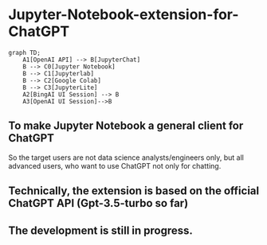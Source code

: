 # Jupyter-Notebook-extension-for-ChatGPT

```Mermaid
graph TD;
    A1[OpenAI API] --> B[JupyterChat]
    B --> C0[Jupyter Notebook]
    B --> C1[Jupyterlab]
    B --> C2[Google Colab]
    B --> C3[JupyterLite]
    A2[BingAI UI Session] --> B
    A3[OpenAI UI Session]-->B
```

## To make Jupyter Notebook a general client for ChatGPT 
So the target users are not data science analysts/engineers only, but all advanced users, who want to use ChatGPT not only for chatting.

## Technically, the extension is based on the official ChatGPT API (Gpt-3.5-turbo so far)

## The development is still in progress. 
